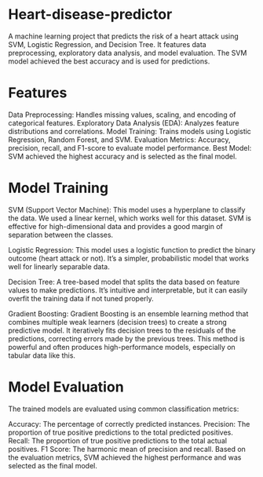 # Heart-disease-predictor
A machine learning project that predicts the risk of a heart attack using SVM, Logistic Regression, and Decision Tree. It features data preprocessing, exploratory data analysis, and model evaluation. The SVM model achieved the best accuracy and is used for predictions.
# Features
Data Preprocessing: Handles missing values, scaling, and encoding of categorical features.
Exploratory Data Analysis (EDA): Analyzes feature distributions and correlations.
Model Training: Trains models using Logistic Regression, Random Forest, and SVM.
Evaluation Metrics: Accuracy, precision, recall, and F1-score to evaluate model performance.
Best Model: SVM achieved the highest accuracy and is selected as the final model.

# Model Training
SVM (Support Vector Machine): This model uses a hyperplane to classify the data. We used a linear kernel, which works well for this dataset. SVM is effective for high-dimensional data and provides a good margin of separation between the classes.

Logistic Regression: This model uses a logistic function to predict the binary outcome (heart attack or not). It’s a simpler, probabilistic model that works well for linearly separable data.

Decision Tree: A tree-based model that splits the data based on feature values to make predictions. It’s intuitive and interpretable, but it can easily overfit the training data if not tuned properly.

Gradient Boosting: Gradient Boosting is an ensemble learning method that combines multiple weak learners (decision trees) to create a strong predictive model. It iteratively fits decision trees to the residuals of the predictions, correcting errors made by the previous trees. This method is powerful and often produces high-performance models, especially on tabular data like this.

# Model Evaluation
The trained models are evaluated using common classification metrics:

Accuracy: The percentage of correctly predicted instances.
Precision: The proportion of true positive predictions to the total predicted positives.
Recall: The proportion of true positive predictions to the total actual positives.
F1 Score: The harmonic mean of precision and recall.
Based on the evaluation metrics, SVM achieved the highest performance and was selected as the final model.
